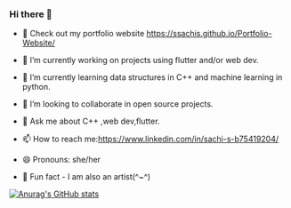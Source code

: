 ### Hi there 👋

- 🍃 Check out my portfolio website https://ssachis.github.io/Portfolio-Website/


- 🔭 I’m currently working on projects using flutter and/or web dev.
- 🌱 I’m currently learning data structures in C++ and machine learning in python.
- 👯 I’m looking to collaborate in open source projects.
- 💬 Ask me about C++ ,web dev,flutter.
- 📫 How to reach me:https://www.linkedin.com/in/sachi-s-b75419204/
- 😄 Pronouns: she/her
- 🌝 Fun fact - I am also an artist(^~^)



[![Anurag's GitHub stats](https://github-readme-stats.vercel.app/api?username=ssachis&count_private=true&show_icons=true&theme=radical)](https://github.com/ssachis/github-readme-stats&count_private=true&theme=merko)

